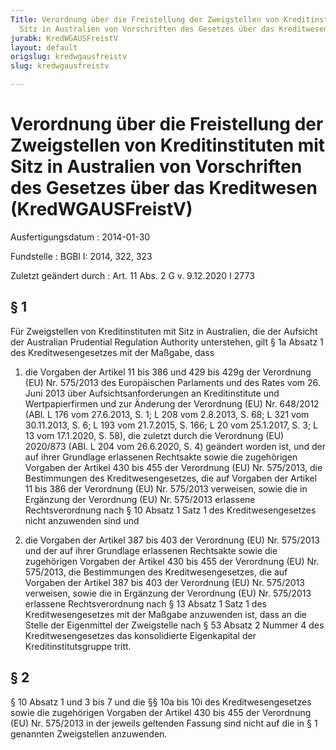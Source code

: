 ```yaml
---
Title: Verordnung über die Freistellung der Zweigstellen von Kreditinstituten mit
  Sitz in Australien von Vorschriften des Gesetzes über das Kreditwesen
jurabk: KredWGAUSFreistV
layout: default
origslug: kredwgausfreistv
slug: kredwgausfreistv

---
```


# Verordnung über die Freistellung der Zweigstellen von Kreditinstituten mit Sitz in Australien von Vorschriften des Gesetzes über das Kreditwesen (KredWGAUSFreistV)

Ausfertigungsdatum
:   2014-01-30

Fundstelle
:   BGBl I: 2014, 322, 323

Zuletzt geändert durch
:   Art. 11 Abs. 2 G v. 9.12.2020 I 2773


## § 1

Für Zweigstellen von Kreditinstituten mit Sitz in Australien, die der
Aufsicht der Australian Prudential Regulation Authority unterstehen,
gilt § 1a Absatz 1 des Kreditwesengesetzes mit der Maßgabe, dass

1.  die Vorgaben der Artikel 11 bis 386 und 429 bis 429g der Verordnung
    (EU) Nr. 575/2013 des Europäischen Parlaments und des Rates vom 26.
    Juni 2013 über Aufsichtsanforderungen an Kreditinstitute und
    Wertpapierfirmen und zur Änderung der Verordnung (EU) Nr. 648/2012
    (ABl. L 176 vom 27.6.2013, S. 1; L 208 vom 2.8.2013, S. 68; L 321 vom
    30\.11.2013, S. 6; L 193 vom 21.7.2015, S. 166; L 20 vom 25.1.2017, S.
    3; L 13 vom 17.1.2020, S. 58), die zuletzt durch die Verordnung (EU)
    2020/873 (ABl. L 204 vom 26.6.2020, S. 4) geändert worden ist, und der
    auf ihrer Grundlage erlassenen Rechtsakte sowie die zugehörigen
    Vorgaben der Artikel 430 bis 455 der Verordnung (EU) Nr. 575/2013, die
    Bestimmungen des Kreditwesengesetzes, die auf Vorgaben der Artikel 11
    bis 386 der Verordnung (EU) Nr. 575/2013 verweisen, sowie die in
    Ergänzung der Verordnung (EU) Nr. 575/2013 erlassene Rechtsverordnung
    nach § 10 Absatz 1 Satz 1 des Kreditwesengesetzes nicht anzuwenden
    sind und


2.  die Vorgaben der Artikel 387 bis 403 der Verordnung (EU) Nr. 575/2013
    und der auf ihrer Grundlage erlassenen Rechtsakte sowie die
    zugehörigen Vorgaben der Artikel 430 bis 455 der Verordnung (EU) Nr.
    575/2013, die Bestimmungen des Kreditwesengesetzes, die auf Vorgaben
    der Artikel 387 bis 403 der Verordnung (EU) Nr. 575/2013 verweisen,
    sowie die in Ergänzung der Verordnung (EU) Nr. 575/2013 erlassene
    Rechtsverordnung nach § 13 Absatz 1 Satz 1 des Kreditwesengesetzes mit
    der Maßgabe anzuwenden ist, dass an die Stelle der Eigenmittel der
    Zweigstelle nach § 53 Absatz 2 Nummer 4 des Kreditwesengesetzes das
    konsolidierte Eigenkapital der Kreditinstitutsgruppe tritt.





## § 2

§ 10 Absatz 1 und 3 bis 7 und die §§ 10a bis 10i des
Kreditwesengesetzes sowie die zugehörigen Vorgaben der Artikel 430 bis
455 der Verordnung (EU) Nr. 575/2013 in der jeweils geltenden Fassung
sind nicht auf die in § 1 genannten Zweigstellen anzuwenden.

